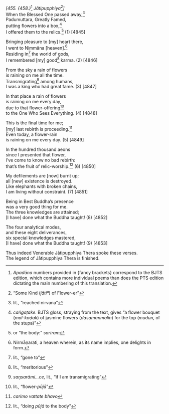 *\[455. {458.}*[^1] *Jātipupphiya*[^2]*\]*  
When the Blessed One passed away,[^3]  
Padumuttara, Greatly Famed,  
putting flowers into a box,[^4]  
I offered them to the relics.[^5] (1) \[4845\]

Bringing pleasure to \[my\] heart there,  
I went to Nimmāna \[heaven\].[^6]  
Residing in[^7] the world of gods,  
I remembered \[my\] good[^8] karma. (2) \[4846\]

From the sky a rain of flowers  
is raining on me all the time.  
Transmigrating[^9] among humans,  
I was a king who had great fame. (3) \[4847\]

In that place a rain of flowers  
is raining on me every day,  
due to that flower-offering[^10]  
to the One Who Sees Everything. (4) \[4848\]

This is the final time for me;  
\[my\] last rebirth is proceeding.[^11]  
Even today, a flower-rain  
is raining on me every day. (5) \[4849\]

In the hundred thousand aeons  
since I presented that flower,  
I’ve come to know no bad rebirth:  
that’s the fruit of relic-worship.[^12] (6) \[4850\]

My defilements are \[now\] burnt up;  
all \[new\] existence is destroyed.  
Like elephants with broken chains,  
I am living without constraint. (7) \[4851\]

Being in Best Buddha’s presence  
was a very good thing for me.  
The three knowledges are attained;  
\[I have\] done what the Buddha taught! (8) \[4852\]

The four analytical modes,  
and these eight deliverances,  
six special knowledges mastered,  
\[I have\] done what the Buddha taught! (9) \[4853\]

Thus indeed Venerable Jātipupphiya Thera spoke these verses.  
The legend of Jātipupphiya Thera is finished.  
[^1]: *Apadāna* numbers provided in {fancy brackets} correspond to the
    BJTS edition, which contains more individual poems than does the PTS
    edition dictating the main numbering of this translation.  
[^2]: “Some Kind (*jātiº*) of Flower-er”  
[^3]: lit., “reached nirvana”  
[^4]: *caṅgoṭake.* BJTS gloss, straying from the text, gives “a flower
    bouquet (*mal-kaḍak*) of jasmine flowers (*dasamanmalin*) for the
    top (*mudun,* of the stupa)”  
[^5]: or “the body:” *sarīram*  
[^6]: Nirmāṇarati, a heaven wherein, as its name implies, one delights
    in form.  
[^7]: lit., “gone to”  
[^8]: lit., “meritorious”  
[^9]: *saŋsarāmi...ce,* lit., “if I am transmigrating”  
[^10]: lit., “flower-*pūjā*”  
[^11]: *carimo vattate bhavo*  
[^12]: lit., “doing *pūjā* to the body”
